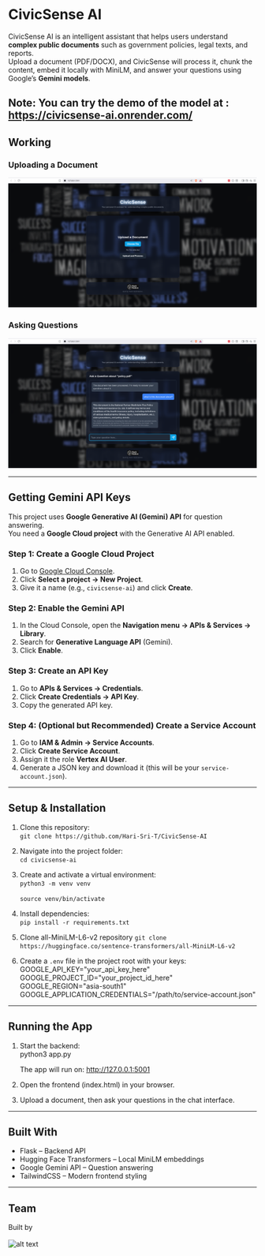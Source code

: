 # CivicSense AI

CivicSense AI is an intelligent assistant that helps users understand **complex public documents** such as government policies, legal texts, and reports.  
Upload a document (PDF/DOCX), and CivicSense will process it, chunk the content, embed it locally with MiniLM, and answer your questions using Google’s **Gemini models**.

**Note**: You can try the demo of the model at : https://civicsense-ai.onrender.com/
---

##  Working

###  Uploading a Document
![alt text](image.png)

###  Asking Questions
![alt text](image-1.png)


---

##  Getting Gemini API Keys

This project uses **Google Generative AI (Gemini) API** for question answering.  
You need a **Google Cloud project** with the Generative AI API enabled.

### Step 1: Create a Google Cloud Project
1. Go to [Google Cloud Console](https://console.cloud.google.com/).
2. Click **Select a project → New Project**.
3. Give it a name (e.g., `civicsense-ai`) and click **Create**.

### Step 2: Enable the Gemini API
1. In the Cloud Console, open the **Navigation menu → APIs & Services → Library**.
2. Search for **Generative Language API** (Gemini).
3. Click **Enable**.

### Step 3: Create an API Key
1. Go to **APIs & Services → Credentials**.
2. Click **Create Credentials → API Key**.
3. Copy the generated API key.

### Step 4: (Optional but Recommended) Create a Service Account
1. Go to **IAM & Admin → Service Accounts**.
2. Click **Create Service Account**.
3. Assign it the role **Vertex AI User**.
4. Generate a JSON key and download it (this will be your `service-account.json`).

---

##  Setup & Installation


1. Clone this repository:  
   ```git clone https://github.com/Hari-Sri-T/CivicSense-AI ```

2. Navigate into the project folder:  
  ``` cd civicsense-ai  ```

3. Create and activate a virtual environment:  
  ``` python3 -m venv venv  ```

   ``` source venv/bin/activate  ```

4. Install dependencies:  
   ```pip install -r requirements.txt  ```

5. Clone all-MiniLM-L6-v2 repository
   ```git clone https://huggingface.co/sentence-transformers/all-MiniLM-L6-v2```


5. Create a `.env` file in the project root with your keys:  
   GOOGLE_API_KEY="your_api_key_here"  
   GOOGLE_PROJECT_ID="your_project_id_here"  
   GOOGLE_REGION="asia-south1"  
   GOOGLE_APPLICATION_CREDENTIALS="/path/to/service-account.json"  

---

## Running the App

1. Start the backend:  
   python3 app.py  

   The app will run on: http://127.0.0.1:5001  

2. Open the frontend (index.html) in your browser.  

3. Upload a document, then ask your questions in the chat interface.  

---

## Built With
- Flask – Backend API  
- Hugging Face Transformers – Local MiniLM embeddings  
- Google Gemini API – Question answering  
- TailwindCSS – Modern frontend styling  


---

##  Team
Built  by <br>
<br>
<img src="image-2.png" alt="alt text" width="100">
